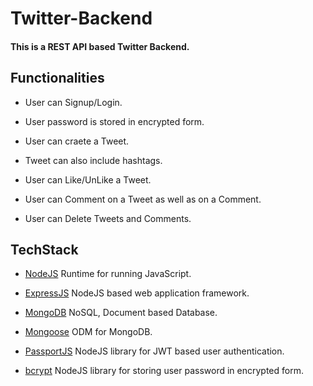 # Twitter-Backend

#### This is a REST API based Twitter Backend.

## Functionalities

- User can Signup/Login.

- User password is stored in encrypted form.

- User can craete a Tweet.

- Tweet can also include hashtags.

- User can Like/UnLike a Tweet.

- User can Comment on a Tweet as well as on a Comment.

- User can Delete Tweets and Comments.

## TechStack

- [NodeJS](https://nodejs.org/en) Runtime for running JavaScript.

- [ExpressJS](https://expressjs.com/) NodeJS based web application framework.

- [MongoDB](https://www.mongodb.com/docs/) NoSQL, Document based Database.

- [Mongoose](https://mongoosejs.com/) ODM for MongoDB.

- [PassportJS](https://www.passportjs.org/) NodeJS library for JWT based user authentication.

- [bcrypt](https://www.npmjs.com/package/bcrypt) NodeJS library for storing user password in encrypted form.
